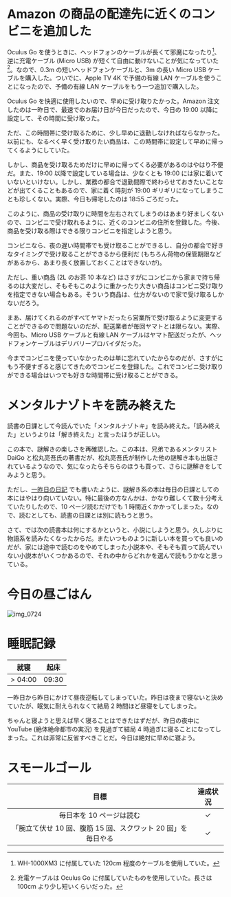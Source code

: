 # Amazon の商品の配達先に近くのコンビニを追加した
Oculus Go を使うときに、ヘッドフォンのケーブルが長くて邪魔になったり[^headphone-cable-length]、逆に充電ケーブル (Micro USB) が短くて自由に動けないことが気になっていた[^micro-usb-cable]。なので、0.3m の短いヘッドフォンケーブルと、3m の長い Micro USB ケーブルを購入した。ついでに、Apple TV 4K で予備の有線 LAN ケーブルを使うことになったので、予備の有線 LAN ケーブルをもう一つ追加で購入した。

[^headphone-cable-length]: WH-1000XM3 に付属していた 120cm 程度のケーブルを使用していた。
[^micro-usb-cable]: 充電ケーブルは Oculus Go に付属していたものを使用していた。長さは 100cm より少し短いくらいだった。

Oculus Go を快適に使用したいので、早めに受け取りたかった。Amazon 注文したのは一昨日で、最速でのお届け日が今日だったので、今日の 19:00 以降に設定して、その時間に受け取った。

ただ、この時間帯に受け取るために、少し早めに退勤しなければならなかった。以前にも、なるべく早く受け取りたい商品は、この時間帯に設定して早めに帰ってくるようにしていた。

しかし、商品を受け取るためだけに早めに帰ってくる必要があるのはやはり不便だ。また、19:00 以降で設定している場合は、少なくとも 19:00 には家に着いていないといけない。しかし、業務の都合で退勤間際で終わらせておきたいことなどが出てくることもあるので、家に着く時刻が 19:00 ギリギリになってしまうことも珍しくない。実際、今日も帰宅したのは 18:55 ごろだった。

このように、商品の受け取りに時間を左右されてしまうのはあまり好ましくないので、コンビニで受け取れるように、近くのコンビニの住所を登録した。今後、商品を受け取る際はできる限りコンビニを指定しようと思う。

コンビニなら、夜の遅い時間帯でも受け取ることができるし、自分の都合で好きなタイミングで受け取ることができるから便利だ (もちろん荷物の保管期限などがあるから、あまり長く放置しておくことはできないが)。

ただし、重い商品 (2L のお茶 10 本など) はさすがにコンビニから家まで持ち帰るのは大変だし、そもそもこのように重かったり大きい商品はコンビニ受け取りを指定できない場合もある。そういう商品は、仕方がないので家で受け取るしかないだろう。

まあ、届けてくれるのがすべてヤマトだったら営業所で受け取るように変更することができるので問題ないのだが、配送業者が毎回ヤマトとは限らない。実際、今回も、Micro USB ケーブルと有線 LAN ケーブルはヤマト配送だったが、ヘッドフォンケーブルはデリバリープロバイダだった。

今までコンビニを使っていなかったのは単に忘れていたからなのだが、さすがにもう不便すぎると感じてきたのでコンビニを登録した。これでコンビニ受け取りができる場合はいつでも好きな時間帯に受け取ることができる。

# メンタルナゾトキを読み終えた
読書の日課として今読んでいた「メンタルナゾトキ」を読み終えた。「読み終えた」というよりは「解き終えた」と言ったほうが正しい。

この本で、謎解きの楽しさを再確認した。この本は、兄弟であるメンタリスト DaiGo と松丸亮吾氏の著書だが、松丸亮吾氏が制作した他の謎解き本も出版されているようなので、気になったらそちらのほうも買って、さらに謎解きをしてみようと思う。

ただし、[一昨日の日記](/2019/01/05#謎解き系の本は毎日の日課として読む本としては向いていないかも) でも書いたように、謎解き系の本は毎日の日課としての本にはやはり向いていない。特に最後の方なんかは、かなり難しくて数十分考えていたりしたので、10 ページ読むだけでも 1 時間近くかかってしまった。なので、読むとしても、読書の日課とは別に読もうと思う。

さて、では次の読書本は何にするかというと、小説にしようと思う。久しぶりに物語系を読みたくなったからだ。またいつものように新しい本を買っても良いのだが、家には途中で読むのをやめてしまった小説本や、そもそも買って読んでいない小説本がいくつかあるので、それの中からどれかを選んで読もうかなと思っている。

# 今日の昼ごはん
![img_0724](/images/2019/01/img_0724.jpg)

# 睡眠記録
| 就寝 | 起床 |
|:---:|:---:|
| > 04:00 | 09:30 |

一昨日から昨日にかけて昼夜逆転してしまっていた。昨日は夜まで寝ないと決めていたが、眠気に耐えられなくて結局 2 時間ほど昼寝をしてしまった。

ちゃんと寝ようと思えば早く寝ることはできたはずだが、昨日の夜中に YouTube (絶体絶命都市の実況) を見過ぎて結局 4 時過ぎに寝ることになってしまった。これは非常に反省すべきことだ。今日は絶対に早めに寝よう。

# スモールゴール
| 目標 | 達成状況 |
|:---:|:---:|
| 毎日本を 10 ページは読む | ✓ |
| 「腕立て伏せ 10 回、腹筋 15 回、スクワット 20 回」を毎日やる | ✓ |
